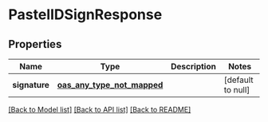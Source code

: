 # PastelIDSignResponse
## Properties

| Name | Type | Description | Notes |
|------------ | ------------- | ------------- | -------------|
| **signature** | [**oas_any_type_not_mapped**](.md) |  | [default to null] |

[[Back to Model list]](../README.md#documentation-for-models) [[Back to API list]](../README.md#documentation-for-api-endpoints) [[Back to README]](../README.md)

